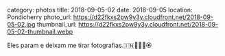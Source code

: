 category: photos 
title: 2018-09-05-02
date: 2018-09-05
location: Pondicherry
photo_url: https://d22fkxs2pw9y3y.cloudfront.net/2018-09-05-02.jpg
thumbnail_url: https://d22fkxs2pw9y3y.cloudfront.net/2018-09-05-02-thumbnail.webp

Eles param e deixam me tirar fotografias.🇮🇳🚴🏻‍♂️🏵      
